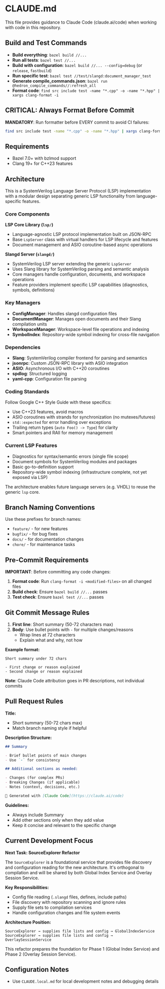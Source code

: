 # CLAUDE.md

This file provides guidance to Claude Code (claude.ai/code) when working with code in this repository.

## Build and Test Commands

- **Build everything**: `bazel build //...`
- **Run all tests**: `bazel test //...`
- **Build with configuration**: `bazel build //... --config=debug` (or `release`, `fastbuild`)
- **Run specific test**: `bazel test //test/slangd:document_manager_test`
- **Generate compile_commands.json**: `bazel run @hedron_compile_commands//:refresh_all`
- **Format code**: `find src include test -name "*.cpp" -o -name "*.hpp" | xargs clang-format -i`

## CRITICAL: Always Format Before Commit

**MANDATORY**: Run formatter before EVERY commit to avoid CI failures:
```bash
find src include test -name "*.cpp" -o -name "*.hpp" | xargs clang-format -i
```

## Requirements

- Bazel 7.0+ with bzlmod support
- Clang 19+ for C++23 features

## Architecture

This is a SystemVerilog Language Server Protocol (LSP) implementation with a modular design separating generic LSP functionality from language-specific features.

### Core Components

**LSP Core Library (`lsp/`)**

- Language-agnostic LSP protocol implementation built on JSON-RPC
- Base `LspServer` class with virtual handlers for LSP lifecycle and features
- Document management and ASIO coroutine-based async operations

**Slangd Server (`slangd/`)**

- SystemVerilog LSP server extending the generic `LspServer`
- Uses Slang library for SystemVerilog parsing and semantic analysis
- Core managers handle configuration, documents, and workspace operations
- Feature providers implement specific LSP capabilities (diagnostics, symbols, definitions)

### Key Managers

- **ConfigManager**: Handles slangd configuration files
- **DocumentManager**: Manages open documents and their Slang compilation units
- **WorkspaceManager**: Workspace-level file operations and indexing
- **SymbolIndex**: Repository-wide symbol indexing for cross-file navigation

### Dependencies

- **Slang**: SystemVerilog compiler frontend for parsing and semantics
- **jsonrpc**: Custom JSON-RPC library with ASIO integration
- **ASIO**: Asynchronous I/O with C++20 coroutines
- **spdlog**: Structured logging
- **yaml-cpp**: Configuration file parsing

### Coding Standards

Follow Google C++ Style Guide with these specifics:

- Use C++23 features, avoid macros
- ASIO coroutines with strands for synchronization (no mutexes/futures)
- `std::expected` for error handling over exceptions
- Trailing return types (`auto Foo() -> Type`) for clarity
- Smart pointers and RAII for memory management

### Current LSP Features

- Diagnostics for syntax/semantic errors (single file scope)
- Document symbols for SystemVerilog modules and packages
- Basic go-to-definition support
- Repository-wide symbol indexing (infrastructure complete, not yet exposed via LSP)

The architecture enables future language servers (e.g. VHDL) to reuse the generic `lsp` core.

## Branch Naming Conventions

Use these prefixes for branch names:

- `feature/` - for new features
- `bugfix/` - for bug fixes
- `docs/` - for documentation changes
- `chore/` - for maintenance tasks

## Pre-Commit Requirements

**IMPORTANT**: Before committing any code changes:

1. **Format code**: Run `clang-format -i <modified-files>` on all changed files
2. **Build check**: Ensure `bazel build //...` passes
3. **Test check**: Ensure `bazel test //...` passes

## Git Commit Message Rules

1. **First line**: Short summary (50-72 characters max)
2. **Body**: Use bullet points with `-` for multiple changes/reasons
   - Wrap lines at 72 characters
   - Explain what and why, not how

**Example format:**

```
Short summary under 72 chars

- First change or reason explained
- Second change or reason explained
```

**Note**: Claude Code attribution goes in PR descriptions, not individual commits

## Pull Request Rules

**Title:**

- Short summary (50-72 chars max)
- Match branch naming style if helpful

**Description Structure:**

```markdown
## Summary

- Brief bullet points of main changes
- Use `-` for consistency

## Additional sections as needed:

- Changes (for complex PRs)
- Breaking Changes (if applicable)
- Notes (context, decisions, etc.)

🤖 Generated with [Claude Code](https://claude.ai/code)
```

**Guidelines:**

- Always include Summary
- Add other sections only when they add value
- Keep it concise and relevant to the specific change

## Current Development Focus

**Next Task: SourceExplorer Refactor**

The `SourceExplorer` is a foundational service that provides file discovery and configuration reading for the new architecture. It's orthogonal to compilation and will be shared by both Global Index Service and Overlay Session Service.

**Key Responsibilities:**
- Config file reading (`.slangd` files, defines, include paths)
- File discovery with repository scanning and ignore rules
- Supply file sets to compilation services
- Handle configuration changes and file system events

**Architecture Position:**
```
SourceExplorer → supplies file lists and config → GlobalIndexService
SourceExplorer → supplies file lists and config → OverlaySessionService
```

This refactor prepares the foundation for Phase 1 (Global Index Service) and Phase 2 (Overlay Session Service).

## Configuration Notes

- Use `CLAUDE.local.md` for local development notes and debugging details
